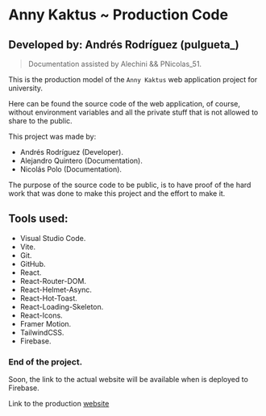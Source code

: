 # Anny Kaktus ~ Production Code
## Developed by: Andrés Rodríguez (pulgueta_)

> Documentation assisted by Alechini && PNicolas_51.

This is the production model of the `Anny Kaktus` web application project for university.

Here can be found the source code of the web application, of course, without environment variables and all the private stuff that is not allowed to share to the public.

This project was made by:

- Andrés Rodríguez (Developer).
- Alejandro Quintero (Documentation).
- Nicolás Polo (Documentation).

The purpose of the source code to be public, is to have proof of the hard work that was done to make this project and the effort to make it.

## Tools used:

- Visual Studio Code.
- Vite.
- Git.
- GitHub.
- React.
- React-Router-DOM.
- React-Helmet-Async.
- React-Hot-Toast.
- React-Loading-Skeleton.
- React-Icons.
- Framer Motion.
- TailwindCSS.
- Firebase.

### End of the project.

Soon, the link to the actual website will be available when is deployed to Firebase.

Link to the production [website](https://github.com/pulgueta/Anny-Kaktus---Production)